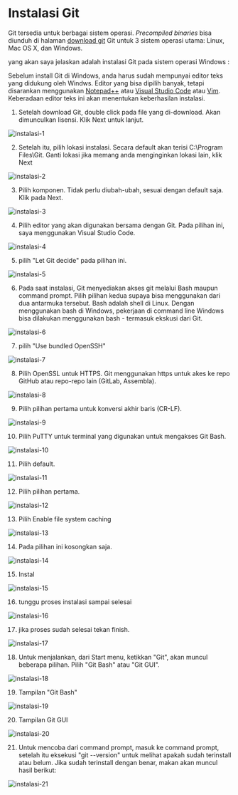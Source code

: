 # Instalasi Git

Git tersedia untuk berbagai sistem operasi. *Precompiled binaries* bisa diunduh di halaman [download git](https://git-scm.com/downloads) Git untuk 3 sistem operasi utama: Linux, Mac OS X, dan Windows.

yang akan saya jelaskan adalah instalasi Git pada sistem operasi Windows :

Sebelum install Git di Windows, anda harus sudah mempunyai editor teks yang didukung oleh Windws. Editor yang bisa dipilih banyak, tetapi disarankan menggunakan [Notepad++](https://notepad-plus-plus.org/) atau [Visual Studio Code](https://code.visualstudio.com/) atau [Vim](https://www.vim.org/). Keberadaan editor teks ini akan menentukan keberhasilan instalasi.

1. Setelah download Git, double click pada file yang di-download. Akan dimunculkan lisensi. Klik Next untuk lanjut.

![instalasi-1](https://github.com/PrasastiDani/01-git-github/blob/main/images/instalasi/instalasi-1.png)

2. Setelah itu, pilih lokasi instalasi. Secara default akan terisi C:\Program Files\Git. Ganti lokasi jika memang anda menginginkan lokasi lain, klik Next

![instalasi-2](https://github.com/PrasastiDani/01-git-github/blob/main/images/instalasi/instalasi-2.jpg)

3. Pilih komponen. Tidak perlu diubah-ubah, sesuai dengan default saja. Klik pada Next.

![instalasi-3](https://github.com/PrasastiDani/01-git-github/blob/main/images/instalasi/instalasi-3.png)

4. Pilih editor yang akan digunakan bersama dengan Git. Pada pilihan ini, saya menggunakan Visual Studio Code.

![instalasi-4](https://github.com/PrasastiDani/01-git-github/blob/main/images/instalasi/instalasi-4.png)

5. pilih "Let Git decide" pada pilihan ini.

![instalasi-5](https://github.com/PrasastiDani/01-git-github/blob/main/images/instalasi/instalasi-5.png)

6. Pada saat instalasi, Git menyediakan akses git melalui Bash maupun command prompt. Pilih pilihan kedua supaya bisa menggunakan dari dua antarmuka tersebut. Bash adalah shell di Linux. Dengan menggunakan bash di Windows, pekerjaan di command line Windows bisa dilakukan menggunakan bash - termasuk ekskusi dari Git.

![instalasi-6](https://github.com/PrasastiDani/01-git-github/blob/main/images/instalasi/instalasi-6.png)

7. pilih "Use bundled OpenSSH"

![instalasi-7](https://github.com/PrasastiDani/01-git-github/blob/main/images/instalasi/instalasi-7.png)

8. Pilih OpenSSL untuk HTTPS. Git menggunakan https untuk akes ke repo GitHub atau repo-repo lain (GitLab, Assembla).

![instalasi-8](https://github.com/PrasastiDani/01-git-github/blob/main/images/instalasi/instalasi-8.png)

9. Pilih pilihan pertama untuk konversi akhir baris (CR-LF).

![instalasi-9](https://github.com/PrasastiDani/01-git-github/blob/main/images/instalasi/instalasi-9.png)

10. Pilih PuTTY untuk terminal yang digunakan untuk mengakses Git Bash.

![instalasi-10](https://github.com/PrasastiDani/01-git-github/blob/main/images/instalasi/instalasi-10.png)

11. Pilih default.

![instalasi-11](https://github.com/PrasastiDani/01-git-github/blob/main/images/instalasi/instalasi-11.png)

12. Pilih pilihan pertama.

![instalasi-12](https://github.com/PrasastiDani/01-git-github/blob/main/images/instalasi/instalasi-12.png)

13. Pilih Enable file system caching

![instalasi-13](https://github.com/PrasastiDani/01-git-github/blob/main/images/instalasi/instalasi-13.png)

14. Pada pilihan ini kosongkan saja.

![instalasi-14](https://github.com/PrasastiDani/01-git-github/blob/main/images/instalasi/instalasi-14.png)

15. Instal

![instalasi-15](https://github.com/PrasastiDani/01-git-github/blob/main/images/instalasi/instalasi-15.png)

16. tunggu proses instalasi sampai selesai

![instalasi-16](https://github.com/PrasastiDani/01-git-github/blob/main/images/instalasi/instalasi-16.jpg)

17. jika proses sudah selesai tekan finish.

![instalasi-17](https://github.com/PrasastiDani/01-git-github/blob/main/images/instalasi/instalasi-17.jpg)

18. Untuk menjalankan, dari Start menu, ketikkan "Git", akan muncul beberapa pilihan. Pilih "Git Bash" atau "Git GUI".


![instalasi-18](https://github.com/PrasastiDani/01-git-github/blob/main/images/instalasi/instalasi-18.png)

19. Tampilan "Git Bash"

![instalasi-19](https://github.com/PrasastiDani/01-git-github/blob/main/images/instalasi/instalasi-19.png)

20. Tampilan Git GUI

![instalasi-20](https://github.com/PrasastiDani/01-git-github/blob/main/images/instalasi/instalasi-20.png)

21. Untuk mencoba dari command prompt, masuk ke command prompt, setelah itu eksekusi "git --version" untuk melihat apakah sudah terinstall atau belum. Jika sudah terinstall dengan benar, makan akan muncul hasil berikut: 

![instalasi-21](https://github.com/PrasastiDani/01-git-github/blob/main/images/instalasi/instalasi-21.png)

